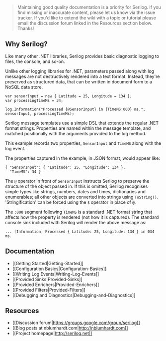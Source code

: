 > Maintaining good quality documentation is a priority for Serilog. If you find missing or inaccurate content, please let us know via the issue tracker. If you'd like to extend the wiki with a topic or tutorial please email the discussion forum linked in the Resources section below. Thanks!

## Why Serilog?

Like many other .NET libraries, Serilog provides basic diagnostic logging to files, the console, and so-on.

Unlike other logging libraries for .NET, parameters passed along with log messages are not destructively rendered into a text format. Instead, they're preserved as structured data, that can be written in document form to a NoSQL data store.

```
var sensorInput = new { Latitude = 25, Longitude = 134 };
var processingTimeMs = 34;

log.Information("Processed {@SensorInput} in {TimeMS:000} ms.", sensorInput, processingTimeMs);
```

Serilog message templates use a simple DSL that extends the regular .NET format strings. Properties are named within the message template, and matched positionally with the arguments provided to the log method.

This example records two properties, `SensorInput` and `TimeMS` along with the log event.

The properties captured in the example, in JSON format, would appear like:

```
{ "SensorInput": { "Latitude": 25, "Longitude": 134 },
  "TimeMS": 34 }
```

The `@` operator in front of `SensorInput` instructs Serilog to preserve the structure of the object passed in. If this is omitted, Serilog recognises simple types like strings, numbers, dates and times, dictionaries and enumerables; all other objects are converted into strings using `ToString()`. 'Stringification' can be forced using the `$` operator in place of `@`.

The `:000` segment following `TimeMS` is a standard .NET format string that affects how the property is rendered (not how it is captured). The standard console sink included with Serilog will render the above message as:

```
... [Information] Processed { Latitude: 25, Longitude: 134 } in 034 ms. 
```

## Documentation

* [[Getting Started|Getting-Started]]
* [[Configuration Basics|Configuration-Basics]]
* [[Writing Log Events|Writing-Log-Events]]
* [[Provided Sinks|Provided-Sinks]]
* [[Provided Enrichers|Provided-Enrichers]]
* [[Provided Filters|Provided-Filters]]
* [[Debugging and Diagnostics|Debugging-and-Diagnostics]]

## Resources

* [[Discussion forum|https://groups.google.com/group/serilog]]
* [[Blog posts at nblumhardt.com|http://nblumhardt.com]]
* [[Project homepage|http://serilog.net]]
